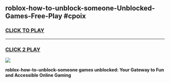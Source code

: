 
## roblox-how-to-unblock-someone-Unblocked-Games-Free-Play #cpoix
<h3>
<a href="https://us.freeplayer.one?title=roblox-how-to-unblock-someone&ref=9M">CLICK TO PLAY</a></h3>
<hr>

<h3>
<a href="https://us.freeplayer.one?title=roblox-how-to-unblock-someone&ref=9M">CLICK 2 PLAY</a>
  
</h3>

<a href="https://us.freeplayer.one?title=roblox-how-to-unblock-someone&ref=9M"><img src="https://clearcache.store/games.png"></a>


**roblox-how-to-unblock-someone games unblocked: Your Gateway to Fun and Accessible Online Gaming**
